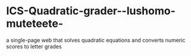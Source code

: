 # ICS-Quadratic-grader--lushomo-muteteete-
a single-page web that solves quadratic equations and converts numeric scores to letter grades
